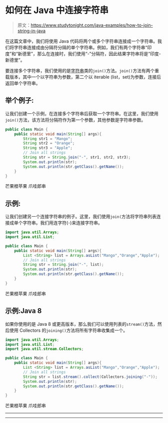 # 如何在 Java 中连接字符串

> 原文：<https://www.studytonight.com/java-examples/how-to-join-string-in-java>

在这篇文章中，我们将使用 Java 代码将两个或多个字符串连接成一个字符串。我们将字符串连接成由分隔符分隔的单个字符串。例如，我们有两个字符串“印度”和“新德里”，那么在连接时，我们使用“-”分隔符，因此结果字符串将是“印度-新德里”。

要连接多个字符串，我们使用的是[字符串](https://www.studytonight.com/java/string-handling-in-java.php)类的`join()`方法。`join()`方法有两个重载版本，其中一个以字符串为参数，第二个以 iterable (list，set)为参数，连接后返回单个字符串。

## 举个例子:

让我们创建一个示例，在连接多个字符串后获取一个字符串。在这里，我们使用`join()`方法，该方法将分隔符作为第一个参数，其他参数是字符串参数。

```java
public class Main {
	public static void main(String[] args){
		String str1 = "Mango";
		String str2 = "Orange";
		String str3 = "Apple";
		// Join all strings
		String str = String.join("-", str1, str2, str3);
		System.out.println(str);
		System.out.println(str.getClass().getName());
	}
} 
```

芒果橙苹果
爪哇郎串

## 示例:

让我们创建另一个连接字符串的例子。这里，我们使用`join(`方法将字符串列表连接成单个字符串。我们用连字符(-)来连接字符串。

```java
import java.util.Arrays;
import java.util.List;

public class Main {
	public static void main(String[] args){
		List <String> list = Arrays.asList("Mango","Orange","Apple");
		// Join all strings
		String str = String.join("-", list);
		System.out.println(str);
		System.out.println(str.getClass().getName());
	}
} 
```

芒果橙苹果
爪哇郎串

## 示例:Java 8

如果你使用的是 Java 8 或更高版本，那么我们可以使用列表的`stream()`方法，然后使用 Collectors 的`joining()`方法将所有字符串收集成一个。

```java
import java.util.Arrays;
import java.util.List;
import java.util.stream.Collectors;

public class Main {
	public static void main(String[] args){
		List <String> list = Arrays.asList("Mango","Orange","Apple");
		// Join all strings
		String str = list.stream().collect(Collectors.joining("-"));
		System.out.println(str);
		System.out.println(str.getClass().getName());
	}
} 
```

芒果橙苹果
爪哇郎串

* * *

* * *